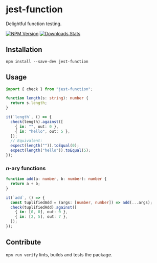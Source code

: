 # jest-function

Delightful function testing.

[![NPM Version][shield-npm]][npm-url]
[![Downloads Stats][shield-downloads]][npm-url]


## Installation

```
npm install --save-dev jest-function
```


## Usage

```typescript
import { check } from "jest-function";

function length(s: string): number {
  return s.length;
}

it(`length`, () => {
  check(length).against([
    { in: "", out: 0 },
    { in: "hello", out: 5 },
  ]);
  // Equivalent:
  expect(length("")).toEqual(0);
  expect(length("hello")).toEqual(5);
});
```

### _n_-ary functions

```typescript
function add(a: number, b: number): number {
  return a + b;
}

it(`add`, () => {
  const tuplifiedAdd = (args: [number, number]) => add(...args);
  check(tuplifiedAdd).against([
    { in: [0, 0], out: 0 },
    { in: [2, 5], out: 7 },
  ]);
});
```


## Contribute

`npm run verify` lints, builds and tests the package.


[npm-url]: https://npmjs.org/package/jest-function
[shield-npm]: https://img.shields.io/npm/v/jest-function.svg
[shield-downloads]: https://img.shields.io/npm/dm/jest-function.svg
